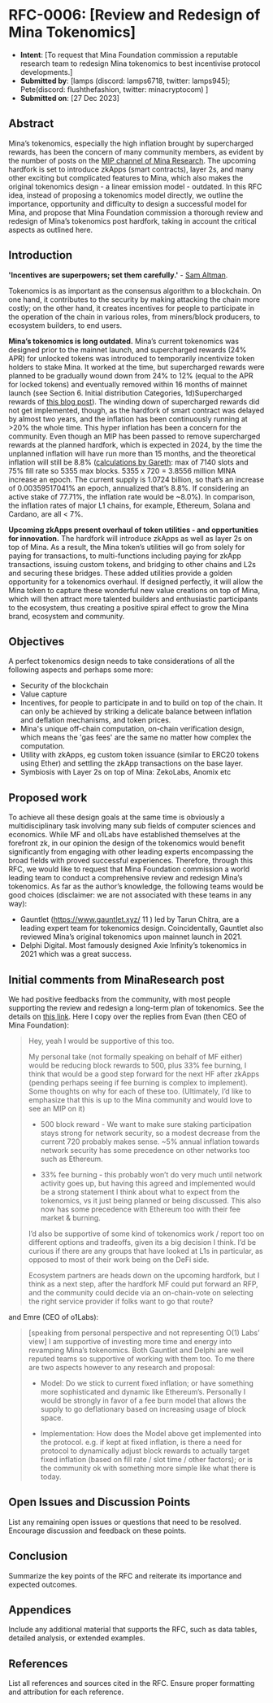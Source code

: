 # RFC-0006: [Review and Redesign of Mina Tokenomics]

- **Intent**: [To request that Mina Foundation commission a reputable research team to redesign Mina tokenomics to best incentivise protocol developments.]
- **Submitted by**: [lamps (discord: lamps6718, twitter: lamps945); Pete(discord: flushthefashion, twitter: minacryptocom) ]
- **Submitted on**: [27 Dec 2023]

## Abstract

Mina’s tokenomics, especially the high inflation brought by supercharged rewards, has been the concern of many community members, as evident by the number of posts on the [MIP channel of Mina Research](https://forums.minaprotocol.com/c/mips-mina-improvement-proposals/24). The upcoming hardfork is set to introduce zkApps (smart contracts), layer 2s, and many other exciting but complicated features to Mina, which also makes the original tokenomics design - a linear emission model - outdated. In this RFC idea, instead of proposing a tokenomics model directly, we outline the importance, opportunity and difficulty to design a successful model for Mina, and propose that Mina Foundation commission a thorough review and redesign of Mina’s tokenomics post hardfork, taking in account the critical aspects as outlined here.

## Introduction

**'Incentives are superpowers; set them carefully.'** - [Sam Altman](https://blog.samaltman.com/what-i-wish-someone-had-told-me).

Tokenomics is as important as the consensus algorithm to a blockchain. On one hand, it contributes to the security by making attacking the chain more costly; on the other hand, it creates incentives for people to participate in the operation of the chain in various roles, from miners/block producers, to ecosystem builders, to end users.

**Mina’s tokenomics is long outdated.** Mina’s current tokenomics was designed prior to the mainnet launch, and supercharged rewards (24% APR) for unlocked tokens was introduced to temporarily incentivize token holders to stake Mina. It worked at the time, but supercharged rewards were planned to be gradually wound down from 24% to 12% (equal to the APR for locked tokens) and eventually removed within 16 months of mainnet launch (see Section 6. Initial distribution Categories, 1d)Supercharged rewards of [this blog post](https://minaprotocol.com/blog/mina-token-distribution-and-supply)). The winding down of supercharged rewards did not get implemented, though, as the hardfork of smart contract was delayed by almost two years, and the inflation has been continuously running at >20% the whole time. This hyper inflation has been a concern for the community. Even though an MIP has been passed to remove supercharged rewards at the planned hardfork, which is expected in 2024, by the time the unplanned inflation will have run more than 15 months, and the theoretical inflation will still be 8.8% ([calculations by Gareth](https://forums.minaprotocol.com/t/mip-to-review-and-redesign-mina-tokenomics/6131/6): max of 7140 slots and 75% fill rate so 5355 max blocks. 5355 x 720 = 3.8556 million MINA increase an epoch. The current supply is 1.0724 billion, so that’s an increase of 0.00359517041% an epoch, annualized that’s 8.8%. If considering an active stake of 77.71%, the inflation rate would be ~8.0%). In comparison, the inflation rates of major L1 chains, for example, Ethereum, Solana and Cardano, are all < 7%.

**Upcoming zkApps present overhaul of token utilities - and opportunities for innovation.** The hardfork will introduce zkApps as well as layer 2s on top of Mina. As a result, the Mina token’s utilities will go from solely for paying for transactions, to multi-functions including paying for zkApp transactions, issuing custom tokens, and bridging to other chains and L2s and securing these bridges. These added utilities provide a golden opportunity for a tokenomics overhaul. If designed perfectly, it will allow the Mina token to capture these wonderful new value creations on top of Mina, which will then attract more talented builders and enthusiastic participants to the ecosystem, thus creating a positive spiral effect to grow the Mina brand, ecosystem and community.

## Objectives
A perfect tokenomics design needs to take considerations of all the following aspects and perhaps some more:

- Security of the blockchain
- Value capture
- Incentives, for people to participate in and to build on top of the chain. It can only be achieved by striking a delicate balance between inflation and deflation mechanisms, and token prices.
- Mina's unique off-chain computation, on-chain verification design, which means the 'gas fees' are the same no matter how complex the computation.
- Utility with zkApps, eg custom token issuance (similar to ERC20 tokens using Ether) and settling the zkApp transactions on the base layer. 
- Symbiosis with Layer 2s on top of Mina: ZekoLabs, Anomix etc

## Proposed work
To achieve all these design goals at the same time is obviously a multidisciplinary task involving many sub fields of computer sciences and economics. While MF and o1Labs have established themselves at the forefront zk, in our opinion the design of the tokenomics would benefit significantly from engaging with other leading experts encompassing the broad fields with proved successful experiences. Therefore, through this RFC, we would like to request that Mina Foundation commission a world leading team to conduct a comprehensive review and redesign Mina’s tokenomics. As far as the author’s knowledge, the following teams would be good choices (disclaimer: we are not associated with these teams in any way):

- Gauntlet (https://www.gauntlet.xyz/ 11 ) led by Tarun Chitra, are a leading expert team for tokenomics design. Coincidentally, Gauntlet also reviewed Mina’s original tokenomics upon mainnet launch in 2021.
- Delphi Digital. Most famously designed Axie Infinity’s tokenomics in 2021 which was a great success.

## Initial comments from MinaResearch post

We had positive feedbacks from the community, with most people supporting the review and redesign a long-term plan of tokenomics. See the details on [this link](https://forums.minaprotocol.com/t/mip-to-review-and-redesign-mina-tokenomics/6131). Here I copy over the replies from Evan (then CEO of Mina Foundation):

>Hey, yeah I would be supportive of this too.
>
>My personal take (not formally speaking on behalf of MF either) would be reducing block rewards to 500, plus 33% fee burning, I think that would be a good step forward for the next HF after zkApps (pending perhaps seeing if fee burning is complex to implement). Some thoughts on why for each of these too. (Ultimately, I’d like to emphasize that this is up to the Mina community and would love to see an MIP on it)
>
> - 500 block reward - We want to make sure staking participation stays strong for network security, so a modest decrease from the current 720 probably makes sense. ~5% annual inflation towards network security has some precedence on other networks too such as Ethereum.
>
> - 33% fee burning - this probably won’t do very much until network activity goes up, but having this agreed and implemented would be a strong statement I think about what to expect from the tokenomics, vs it just being planned or being discussed. This also now has some precedence with Ethereum too with their fee market & burning.
>
>I’d also be supportive of some kind of tokenomics work / report too on different options and tradeoffs, given its a big decision I think. I’d be curious if there are any groups that have looked at L1s in particular, as opposed to most of their work being on the DeFi side.
>
>Ecosystem partners are heads down on the upcoming hardfork, but I think as a next step, after the hardfork MF could put forward an RFP, and the community could decide via an on-chain-vote on selecting the right service provider if folks want to go that route?

and Emre (CEO of o1Labs):

>[speaking from personal perspective and not representing O(1) Labs’ view]
>I am supportive of investing more time and energy into revamping Mina’s tokenomics. Both Gauntlet and Delphi are well reputed teams so supportive of working with them too. To me there are two aspects however to any research and proposal:
>
> - Model: Do we stick to current fixed inflation; or have something more sophisticated and dynamic like Ethereum’s. Personally I would be strongly in favor of a fee burn model that allows the supply to go deflationary based on increasing usage of block space.
>
> - Implementation: How does the Model above get implemented into the protocol. e.g. if kept at fixed inflation, is there a need for protocol to dynamically adjust block rewards to actually target fixed inflation (based on fill rate / slot time / other factors); or is the community ok with something more simple like what there is today.

## Open Issues and Discussion Points

List any remaining open issues or questions that need to be resolved. Encourage discussion and feedback on these points.

## Conclusion

Summarize the key points of the RFC and reiterate its importance and expected outcomes.

## Appendices

Include any additional material that supports the RFC, such as data tables, detailed analysis, or extended examples.

## References

List all references and sources cited in the RFC. Ensure proper formatting and attribution for each reference.
